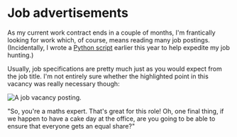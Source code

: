 # Job advertisements


As my current work contract ends in a couple of months, I'm frantically
looking for work which, of course, means reading many job postings.
(Incidentally, I wrote a [Python
script](https://github.com/StevenMaude/naturejobs_scraper/) earlier this
year to help expedite my job hunting.)

Usually, job specifications are pretty much just as you would expect
from the job title. I'm not entirely sure whether the highlighted point
in this vacancy was really necessary though:

<img class="article-image" src="{static}/images/2013/Job_specification.png" alt="A job vacancy posting.">

"So, you're a maths expert. That's great for this role! Oh, one final
thing, if we happen to have a cake day at the office, are you going to
be able to ensure that everyone gets an equal share?"

